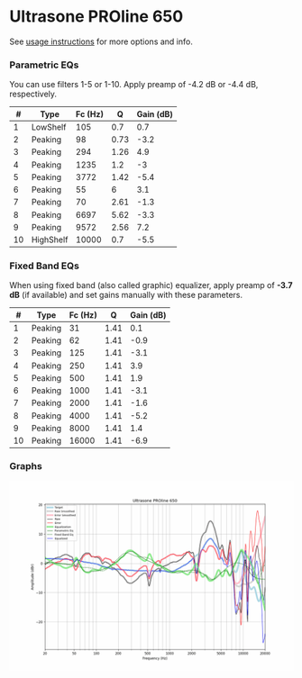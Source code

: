 # Ultrasone PROline 650
See [usage instructions](https://github.com/jaakkopasanen/AutoEq#usage) for more options and info.

### Parametric EQs
You can use filters 1-5 or 1-10. Apply preamp of -4.2 dB or -4.4 dB, respectively.

|   # | Type      |   Fc (Hz) |    Q |   Gain (dB) |
|-----|-----------|-----------|------|-------------|
|   1 | LowShelf  |       105 | 0.7  |         0.7 |
|   2 | Peaking   |        98 | 0.73 |        -3.2 |
|   3 | Peaking   |       294 | 1.26 |         4.9 |
|   4 | Peaking   |      1235 | 1.2  |        -3   |
|   5 | Peaking   |      3772 | 1.42 |        -5.4 |
|   6 | Peaking   |        55 | 6    |         3.1 |
|   7 | Peaking   |        70 | 2.61 |        -1.3 |
|   8 | Peaking   |      6697 | 5.62 |        -3.3 |
|   9 | Peaking   |      9572 | 2.56 |         7.2 |
|  10 | HighShelf |     10000 | 0.7  |        -5.5 |

### Fixed Band EQs
When using fixed band (also called graphic) equalizer, apply preamp of **-3.7 dB** (if available) and set gains manually with these parameters.

|   # | Type    |   Fc (Hz) |    Q |   Gain (dB) |
|-----|---------|-----------|------|-------------|
|   1 | Peaking |        31 | 1.41 |         0.1 |
|   2 | Peaking |        62 | 1.41 |        -0.9 |
|   3 | Peaking |       125 | 1.41 |        -3.1 |
|   4 | Peaking |       250 | 1.41 |         3.9 |
|   5 | Peaking |       500 | 1.41 |         1.9 |
|   6 | Peaking |      1000 | 1.41 |        -3.1 |
|   7 | Peaking |      2000 | 1.41 |        -1.6 |
|   8 | Peaking |      4000 | 1.41 |        -5.2 |
|   9 | Peaking |      8000 | 1.41 |         1.4 |
|  10 | Peaking |     16000 | 1.41 |        -6.9 |

### Graphs
![](./Ultrasone%20PROline%20650.png)
